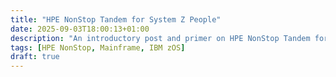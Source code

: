 ```yaml
---
title: "HPE NonStop Tandem for System Z People"
date: 2025-09-03T18:00:13+01:00
description: "An introductory post and primer on HPE NonStop Tandem for those who are System Z (IBM z/OS) users"
tags: [HPE NonStop, Mainframe, IBM zOS]
draft: true
---
```

